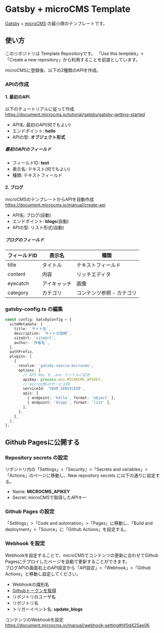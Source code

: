 # Gatsby + microCMS Template

[Gatsby] + [microCMS] の最小限のテンプレートです。

## 使い方

このリポジトリは Template Repositoryです。
「Use this template」>「Create a new repository」から利用することを前提としています。

microCMSに登録後、以下の2種類のAPIを作成。

### APIの作成

#### 1. 最初のAPI

以下のチュートリアルに従って作成  
<https://document.microcms.io/tutorial/gatsby/gatsby-getting-started>

- API名: 最初のAPI(何でもよい)
- エンドポイント: **hello**
- APIの型: **オブジェクト形式**

##### 最初のAPIのフィールド

- フィールドID: **text**
- 表示名: テキスト(何でもよい)
- 種類: テキストフィールド

#### 2. ブログ

microCMSのテンプレートからAPIを自動作成  
<https://document.microcms.io/manual/create-api>

- API名: ブログ(自動)
- エンドポイント: **blogs**(自動)
- APIの型: リスト形式(自動)

##### ブログのフィールド

| フィールドID | 表示名     | 種類                    |
|------------|-----------|------------------------|
| title      | タイトル    | テキストフィールド        |
| content    | 内容       | リッチエディタ           |
| eyecatch   | アイキャッチ | 画像                   |
| category   | カテゴリ    | コンテンツ参照 - カテゴリ |

### gatsby-config.ts の編集

```ts
const config: GatsbyConfig = {
  siteMetadata: {
    title: `サイト名`,
    description: `サイトの説明`,
    siteUrl: 'siteUrl',
    author: `作者名`,
  },
  pathPrefix,
  plugins: [
    {
      resolve: 'gatsby-source-microcms',
      options: {
        // API Key を .env ファイルに記述
        apiKey: process.env.MICROCMS_APIKEY,
        // microCMSのサービスID
        serviceId: 'YOUR_SERVICEID',
        apis: [
          { endpoint: 'hello', format: 'object' },
          { endpoint: 'blogs', format: 'list' },
        ],
      },
    },
  ],
};
```

## Github Pagesに公開する

### Repository secrets の設定

リポジトリ内の「Settings」>「Security」>「Secrets and variables」>「Actions」のページに移動し、New repository secrets に以下の通りに設定する。

- Name: **MICROCMS_APIKEY**
- Secret: microCMSで取得したAPIキー

### Github Pages の設定

「Settings」>「Code and automation」>「Pages」に移動し、「Build and deployment」>「Source」に「Github Actions」を設定する。

### Webhook を設定

Webhookを設定することで、microCMSでコンテンツの更新に合わせてGithub Pagesにデプロイしたページを自動で更新することができます。  
ブログAPIの画面右上のAPI設定から「API設定」>「Webhook」>「Github Actions」と移動し設定してください。

- Webhookの識別名
- [Githubトークンを取得](https://docs.github.com/ja/authentication/keeping-your-account-and-data-secure/creating-a-personal-access-token)
- リポジトリのユーザ名
- リポジトリ名
- トリガーイベント名: **update_blogs**

コンテンツのWebhookを設定  
<https://document.microcms.io/manual/webhook-setting#hf0d425ae06>

[Gatsby]: https://www.gatsbyjs.com "Gatsby"
[microCMS]: https://microcms.io "microCMS"
